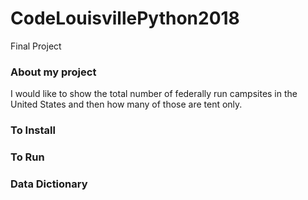 # CodeLouisvillePython2018
Final Project

<h3>About my project</h3>
<p>I would like to show the total number of federally run campsites in the United States and then how many of those are tent only.</p>

<h3>To Install</h3>
<p></p>

<h3>To Run</h3>
<p></p>

<h3>Data Dictionary</h3>
<p></p>
